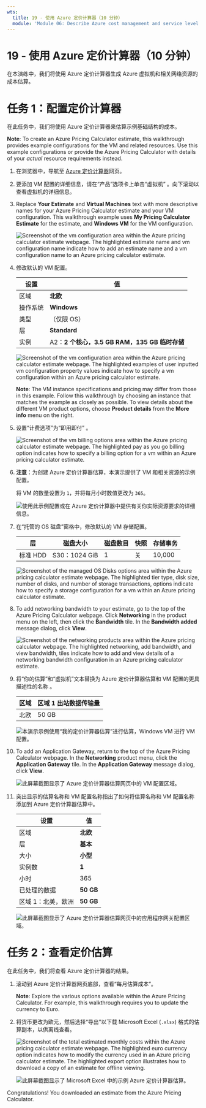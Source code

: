 ```yaml
---
wts:
  title: 19 - 使用 Azure 定价计算器（10 分钟）
  module: 'Module 06: Describe Azure cost management and service level agreements'
---
```

# <a name="19---use-the-pricing-calculator-10-min"></a>19 - 使用 Azure 定价计算器（10 分钟）

在本演练中，我们将使用 Azure 定价计算器生成 Azure 虚拟机和相关网络资源的成本估算。

# <a name="task-1-configure-the-pricing-calculator"></a>任务 1：配置定价计算器

在此任务中，我们将使用 Azure 定价计算器来估算示例基础结构的成本。 

<bpt id="p1">**</bpt>Note<ept id="p1">**</ept>: To create an Azure Pricing Calculator estimate, this walkthrough provides example configurations for the VM and related resources. Use this example configurations or provide the Azure Pricing Calculator with details of your <bpt id="p1">*</bpt>actual<ept id="p1">*</ept> resource requirements instead.

1. 在浏览器中，导航至 [Azure 定价计算器](https://azure.microsoft.com/en-us/pricing/calculator/)网页。

2. 要添加 VM 配置的详细信息，请在“产品”选项卡上单击“虚拟机” 。向下滚动以查看虚拟机的详细信息。 

3. Replace <bpt id="p1">**</bpt>Your Estimate<ept id="p1">**</ept> and <bpt id="p2">**</bpt>Virtual Machines<ept id="p2">**</ept> text with more descriptive names for your Azure Pricing Calculator estimate and your VM configuration. This walkthrough example uses <bpt id="p1">**</bpt>My Pricing Calculator Estimate<ept id="p1">**</ept> for the estimate, and <bpt id="p2">**</bpt>Windows VM<ept id="p2">**</ept> for the VM configuration.

   ![Screenshot of the vm configuration area within the Azure pricing calculator estimate webpage. The highlighted estimate name and vm configuration name indicate how to add an estimate name and a vm configuration name to an Azure pricing calculator estimate.](../images/1901.png)

4. 修改默认的 VM 配置。

    | 设置 | 值 |
    | -- | -- |
    | 区域 | **北欧** |
    | 操作系统 | **Windows** |
    | 类型 | （仅限 OS） |
    | 层 | **Standard** |  
    | 实例 | A2：**2 个核心，3.5 GB RAM，135 GB 临时存储** |

   ![Screenshot of the vm configuration area within the Azure pricing calculator estimate webpage. The highlighted examples of user inputted vm configuration property values indicate how to specify a vm configuration within an Azure pricing calculator estimate.](../images/1902.png)

    <bpt id="p1">**</bpt>Note<ept id="p1">**</ept>: The VM instance specifications and pricing may differ from those in this example. Follow this walkthrough by choosing an instance that matches the example as closely as possible. To view details about the different VM product options, choose <bpt id="p1">**</bpt>Product details<ept id="p1">**</ept> from the <bpt id="p2">**</bpt>More info<ept id="p2">**</ept> menu on the right.

5. 设置“计费选项”为“即用即付” 。

   ![Screenshot of the vm billing options area within the Azure pricing calculator estimate webpage. The highlighted pay as you go billing option indicates how to specify a billing option for a vm within an Azure pricing calculator estimate.](../images/1903.png)

6. **注意**：为创建 Azure 定价计算器估算，本演示提供了 VM 和相关资源的示例配置。

    将 VM 的数量设置为 `1`，并将每月小时数值更改为 `365`。

   ![使用此示例配置或在 Azure 定价计算器中提供有关你实际资源要求的详细信息。](../images/1904.png)

7. 在“托管的 OS 磁盘”窗格中，修改默认的 VM 存储配置。

    | 层 | 磁盘大小 | 磁盘数目 | 快照 | 存储事务 |
    | ---- | --------- | --------------- | -------- | -------------------- |
    | 标准 HDD | S30：1024 GiB | 1 | 关 | 10,000 |

   ![Screenshot of the managed OS Disks options area within the Azure pricing calculator estimate webpage. The highlighted tier type, disk size, number of disks, and number of storage transactions, options indicate how to specify a storage configuration for a vm within an Azure pricing calculator estimate.](../images/1905.png)

8. To add networking bandwidth to your estimate, go to the top of the Azure Pricing Calculator webpage. Click <bpt id="p1">**</bpt>Networking<ept id="p1">**</ept> in the product menu on the left, then click the <bpt id="p2">**</bpt>Bandwidth<ept id="p2">**</ept> tile. In the <bpt id="p1">**</bpt>Bandwidth added<ept id="p1">**</ept> message dialog, click <bpt id="p2">**</bpt>View<ept id="p2">**</ept>.

   ![Screenshot of the networking products area within the Azure pricing calculator webpage. The highlighted networking, add bandwidth, and view bandwidth, tiles indicate how to add and view details of a networking bandwidth configuration in an Azure pricing calculator estimate.](../images/1906.png)

9. 将“你的估算”和“虚拟机”文本替换为 Azure 定价计算器估算和 VM 配置的更具描述性的名称 。

    | 区域 | 区域 1 出站数据传输量 |
    | ------ | -------------------------------------- |
    | 北欧 | 50 GB |

   ![本演示示例使用“我的定价计算器估算”进行估算，Windows VM 进行 VM 配置。](../images/1907.png)

10. To add an Application Gateway, return to the top of the Azure Pricing Calculator webpage. In the <bpt id="p1">**</bpt>Networking<ept id="p1">**</ept> product menu, click the <bpt id="p2">**</bpt>Application Gateway<ept id="p2">**</ept> tile. In the <bpt id="p1">**</bpt>Application Gateway<ept id="p1">**</ept> message dialog, click <bpt id="p2">**</bpt>View<ept id="p2">**</ept>.

    ![此屏幕截图显示了 Azure 定价计算器估算网页中的 VM 配置区域。](../images/1908.png)

11. 突出显示的估算名称和 VM 配置名称指出了如何将估算名称和 VM 配置名称添加到 Azure 定价计算器估算中。

    | 设置 | 值 |
    | -- | -- |
    | 区域 | **北欧** |
    | 层 | **基本** |
    | 大小 | **小型** |
    | 实例数 | **1** |  
    | 小时 |               365 |
    | 已处理的数据 | **50 GB** |
    | 区域 1：北美，欧洲 | **50 GB**|

    ![此屏幕截图显示了 Azure 定价计算器估算网页中的应用程序网关配置区域。](../images/1909.png)


# <a name="task-2-review-the-pricing-estimate"></a>任务 2：查看定价估算

在此任务中，我们将查看 Azure 定价计算器的结果。 

1. 滚动到 Azure 定价计算器网页底部，查看“每月估算成本”。

    <bpt id="p1">**</bpt>Note<ept id="p1">**</ept>: Explore the various options available within the Azure Pricing Calculator. For example, this walkthrough requires you to update the currency to Euro.

2. 将货币更改为欧元，然后选择“导出”以下载 Microsoft Excel (`.xlsx`) 格式的估算副本，以供离线查看。

    ![Screenshot of the total estimated monthly costs within the Azure pricing calculator estimate webpage. The highlighted euro currency option indicates how to modify the currency used in an Azure pricing calculator estimate. The highlighted export option illustrates how to download a copy of an estimate for offline viewing.](../images/1910.png)

    ![此屏幕截图显示了 Microsoft Excel 中的示例 Azure 定价计算器估算。](../images/1911.png)

Congratulations! You downloaded an estimate from the Azure Pricing Calculator.
